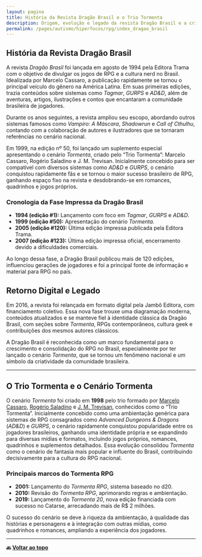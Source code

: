 ```yaml
---
layout: pagina
title: História da Revista Dragão Brasil e o Trio Tormenta
description: Origem, evolução e legado da revista Dragão Brasil e a criação do cenário Tormenta no Brasil.
permalink: /pages/autismo/hiperfocos/rpg/index_dragao_brasil
---
```


## História da Revista Dragão Brasil

A revista *Dragão Brasil* foi lançada em agosto de 1994 pela Editora Trama com o objetivo de divulgar os jogos de RPG e a cultura nerd no Brasil. Idealizada por Marcelo Cassaro, a publicação rapidamente se tornou o principal veículo do gênero na América Latina. Em suas primeiras edições, trazia conteúdos sobre sistemas como *Tagmar*, *GURPS* e *AD&D*, além de aventuras, artigos, ilustrações e contos que encantaram a comunidade brasileira de jogadores.

Durante os anos seguintes, a revista ampliou seu escopo, abordando outros sistemas famosos como *Vampiro: A Máscara*, *Shadowrun* e *Call of Cthulhu*, contando com a colaboração de autores e ilustradores que se tornaram referências no cenário nacional.

Em 1999, na edição nº 50, foi lançado um suplemento especial apresentando o cenário *Tormenta*, criado pelo “Trio Tormenta”: Marcelo Cassaro, Rogério Saladino e J. M. Trevisan. Inicialmente concebido para ser compatível com diversos sistemas como *AD&D* e *GURPS*, o cenário conquistou rapidamente fãs e se tornou o maior sucesso brasileiro de RPG, ganhando espaço fixo na revista e desdobrando-se em romances, quadrinhos e jogos próprios.

### Cronologia da Fase Impressa da Dragão Brasil

- **1994 (edição #1):** Lançamento com foco em *Tagmar*, *GURPS* e *AD&D*.
- **1999 (edição #50):** Apresentação do cenário *Tormenta*.
- **2005 (edição #120):** Última edição impressa publicada pela Editora Trama.
- **2007 (edição #123):** Última edição impressa oficial, encerramento devido a dificuldades comerciais.

Ao longo dessa fase, a Dragão Brasil publicou mais de 120 edições, influenciou gerações de jogadores e foi a principal fonte de informação e material para RPG no país.

## Retorno Digital e Legado

Em 2016, a revista foi relançada em formato digital pela Jambô Editora, com financiamento coletivo. Essa nova fase trouxe uma diagramação moderna, conteúdos atualizados e se manteve fiel à identidade clássica da Dragão Brasil, com seções sobre *Tormenta*, RPGs contemporâneos, cultura geek e contribuições dos mesmos autores clássicos.

A Dragão Brasil é reconhecida como um marco fundamental para o crescimento e consolidação do RPG no Brasil, especialmente por ter lançado o cenário *Tormenta*, que se tornou um fenômeno nacional e um símbolo da criatividade da comunidade brasileira.

---

## O Trio Tormenta e o Cenário Tormenta

O cenário *Tormenta* foi criado em **1998** pelo trio formado por [Marcelo Cassaro](https://pt.wikipedia.org/wiki/Marcelo_Cassaro), [Rogério Saladino](https://pt.wikipedia.org/wiki/Rog%C3%A9rio_Saladino) e [J. M. Trevisan](https://pt.wikipedia.org/wiki/J._M._Trevisan), conhecidos como o “Trio Tormenta”. Inicialmente concebido como uma ambientação genérica para sistemas de RPG consagrados como *Advanced Dungeons & Dragons* (*AD&D*) e *GURPS*, o cenário rapidamente conquistou popularidade entre os jogadores brasileiros, ganhando uma identidade própria e se expandindo para diversas mídias e formatos, incluindo jogos próprios, romances, quadrinhos e suplementos detalhados. Essa evolução consolidou *Tormenta* como o cenário de fantasia mais popular e influente do Brasil, contribuindo decisivamente para a cultura do RPG nacional.  

  
### Principais marcos do Tormenta RPG

- **2001:** Lançamento do *Tormenta RPG*, sistema baseado no d20.
- **2010:** Revisão do *Tormenta RPG*, aprimorando regras e ambientação.
- **2019:** Lançamento do *Tormenta 20*, nova edição financiada com sucesso no Catarse, arrecadando mais de R$ 2 milhões.

O sucesso do cenário se deve à riqueza da ambientação, à qualidade das histórias e personagens e à integração com outras mídias, como quadrinhos e romances, ampliando a experiência dos jogadores.

---

**🔙 [Voltar ao topo](#história-da-revista-dragão-brasil-e-o-trio-tormenta)**
